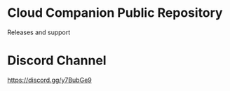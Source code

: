 # Cloud Companion Public Repository
Releases and support

# Discord Channel
https://discord.gg/y7BubGe9

